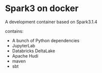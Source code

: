 # Spark3 on docker

A development container based on Spark3.1.4

contains:

- A bunch of Python dependencies
- JupyterLab
- Databricks DeltaLake
- Apache Hudi
- maven
- sbt
